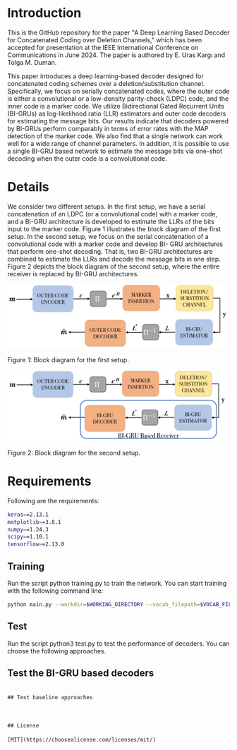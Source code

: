 # Introduction
This is the GitHub repository for the paper "A Deep Learning Based Decoder for Concatenated Coding over Deletion 
Channels," which has been accepted for presentation at the IEEE International Conference on Communications 
in June 2024. The paper is authored by E. Uras Kargı and Tolga M. Duman.

This paper introduces a deep learning-based decoder designed for concatenated coding 
schemes over a deletion/substitution channel. Specifically, we focus on serially
concatenated codes, where the outer code is either a convolutional or a low-density 
parity-check (LDPC) code, and the inner code is a marker code. We utilize Bidirectional 
Gated Recurrent Units (BI-GRUs) as log-likelihood ratio (LLR) estimators and outer code decoders 
for estimating the message bits. Our results indicate that decoders powered by BI-GRUs perform comparably in terms of error rates 
with the MAP detection of the marker code. We also find that a single network can work 
well for a wide range of channel parameters. In addition, it is possible to use a single 
BI-GRU based network to estimate the message bits via one-shot decoding when the outer code is a
convolutional code.

# Details

We consider two different setups. In the first setup, we have
a serial concatenation of an LDPC (or a convolutional code)
with a marker code, and a BI-GRU architecture is developed
to estimate the LLRs of the bits input to the marker code.
Figure 1 illustrates the block diagram of the first setup. In
the second setup, we focus on the serial concatenation of
a convolutional code with a marker code and develop BI-
GRU architectures that perform one-shot decoding. That is,
two BI-GRU architectures are combined to estimate the LLRs
and decode the message bits in one step. Figure 2 depicts the
block diagram of the second setup, where the entire receiver
is replaced by BI-GRU architectures.

<img src="./Images/setup1.jpg" alt="Block diagram for the first setup" width="500">

Figure 1: Block diagram for the first setup.

<img src="./Images/setup2.jpg" alt="Block diagram for the second setup" width="500">

Figure 2: Block diagram for the second setup.

# Requirements
Following are the requirements:

```bash
keras==2.13.1
matplotlib==3.8.1
numpy==1.24.3
scipy==1.10.1
tensorflow==2.13.0
```

## Training


Run the script python training.py to train the network. You can start training with the following command line:


```bash
python main.py --workdir=$WORKING_DIRECTORY --vocab_filepath=$VOCAB_FILE_PATH --config=$CONFIGURATION_FILE_PATH

```

## Test
Run the script python3 test.py to test the performance of decoders. You can choose the following approaches. 

## Test the BI-GRU based decoders

```

## Test baseline approaches



## License

[MIT](https://choosealicense.com/licenses/mit/)
